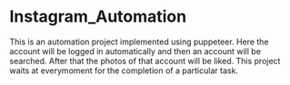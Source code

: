 # Instagram_Automation
This is an automation project implemented using puppeteer.
Here the account will be logged in automatically and then an account will be searched.
After that the photos of that account will be liked.
This project waits at everymoment for the completion of a particular task.
